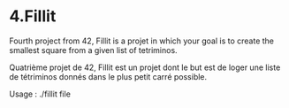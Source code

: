 # 4.Fillit

Fourth project from 42, Fillit is a projet in which your goal is to create the smallest square from a given list of tetriminos.

Quatrième projet de 42, Fillit est un projet dont le but est de loger une liste de tétriminos donnés dans le plus petit carré possible.

Usage :
./fillit file
